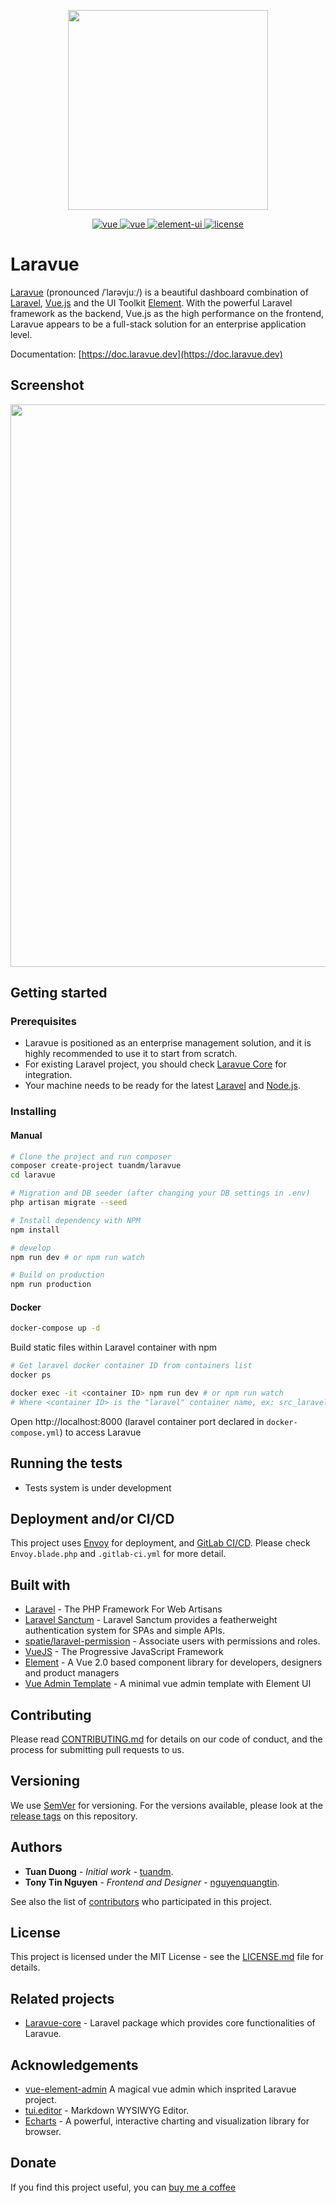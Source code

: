 <p align="center">
  <img width="320" src="https://http://laravue.bexter.rs/public/images/SellTico1.png">
</p>
<p align="center">
  <a href="https://laravel.com">
    <img src="https://img.shields.io/badge/laravel-7.3-brightgreen.svg" alt="vue">
  </a>
  <a href="https://github.com/vuejs/vue">
    <img src="https://img.shields.io/badge/vue-2.6.10-brightgreen.svg" alt="vue">
  </a>
  <a href="https://github.com/ElemeFE/element">
    <img src="https://img.shields.io/badge/element--ui-2.13.0-brightgreen.svg" alt="element-ui">
  </a>
  <a href="https://github.com/tuandm/laravue/blob/master/LICENSE">
    <img src="https://img.shields.io/badge/license-MIT-brightgreen.svg" alt="license">
  </a>
</p>

# Laravue
[Laravue](https://laravue.dev) (pronounced /ˈlarəvjuː/) is a beautiful dashboard combination of [Laravel](https://laravel.com/), [Vue.js](https://github.com/vuejs/vue) and the UI Toolkit [Element](https://github.com/ElemeFE/element). With the powerful Laravel framework as the backend, Vue.js as the high performance on the frontend,  Laravue appears to be a full-stack solution for an enterprise application level.

Documentation: [https://doc.laravue.dev](https://doc.laravue.dev)

## Screenshot
<p align="center">
  <img width="900" src="https://cdn.laravue.dev/screenshot.png">
</p>

## Getting started

### Prerequisites

 * Laravue is positioned as an enterprise management solution, and it is highly recommended to use it to start from scratch.
 * For existing Laravel project, you should check [Laravue Core](https://github.com/tuandm/laravue-core) for integration.
 * Your machine needs to be ready for the latest [Laravel](https://laravel.com/docs/7.x#installation) and [Node.js](https://nodejs.org).


### Installing
#### Manual

```bash
# Clone the project and run composer
composer create-project tuandm/laravue
cd laravue

# Migration and DB seeder (after changing your DB settings in .env)
php artisan migrate --seed

# Install dependency with NPM
npm install

# develop
npm run dev # or npm run watch

# Build on production
npm run production
```

#### Docker
```sh
docker-compose up -d
```
Build static files within Laravel container with npm
```sh
# Get laravel docker container ID from containers list
docker ps

docker exec -it <container ID> npm run dev # or npm run watch
# Where <container ID> is the "laravel" container name, ex: src_laravel_1
```
Open http://localhost:8000 (laravel container port declared in `docker-compose.yml`) to access Laravue

## Running the tests
* Tests system is under development

## Deployment and/or CI/CD
This project uses [Envoy](https://laravel.com/docs/5.8/envoy) for deployment, and [GitLab CI/CD](https://about.gitlab.com/product/continuous-integration/). Please check `Envoy.blade.php` and `.gitlab-ci.yml` for more detail.

## Built with
* [Laravel](https://laravel.com/) - The PHP Framework For Web Artisans
* [Laravel Sanctum](https://github.com/laravel/sanctum/) - Laravel Sanctum provides a featherweight authentication system for SPAs and simple APIs.
* [spatie/laravel-permission](https://github.com/spatie/laravel-permission) - Associate users with permissions and roles.
* [VueJS](https://vuejs.org/) - The Progressive JavaScript Framework
* [Element](https://element.eleme.io/) - A  Vue 2.0 based component library for developers, designers and product managers
* [Vue Admin Template](https://github.com/PanJiaChen/vue-admin-template) - A minimal vue admin template with Element UI

## Contributing

Please read [CONTRIBUTING.md](CONTRIBUTING.md) for details on our code of conduct, and the process for submitting pull requests to us.

## Versioning

We use [SemVer](http://semver.org/) for versioning. For the versions available, please look at the [release tags](https://github.com/tuandm/laravue/tags) on this repository.

## Authors

* **Tuan Duong** - *Initial work* - [tuandm](https://github.com/tuandm).
* **Tony Tin Nguyen** - *Frontend and Designer* - [nguyenquangtin](https://github.com/nguyenquangtin).

See also the list of [contributors](https://github.com/tuandm/laravue/contributors) who participated in this project.

## License

This project is licensed under the MIT License - see the [LICENSE.md](LICENSE) file for details.

## Related projects

* [Laravue-core](https://github.com/tuandm/laravue-core) - Laravel package which provides core functionalities of Laravue.

## Acknowledgements

* [vue-element-admin](https://panjiachen.github.io/vue-element-admin/#/) A magical vue admin which insprited Laravue project.
* [tui.editor](https://github.com/nhnent/tui.editor) - Markdown WYSIWYG Editor.
* [Echarts](http://echarts.apache.org/) - A powerful, interactive charting and visualization library for browser.

## Donate
If you find this project useful, you can [buy me a coffee](https://www.buymeacoffee.com/tuandm)
